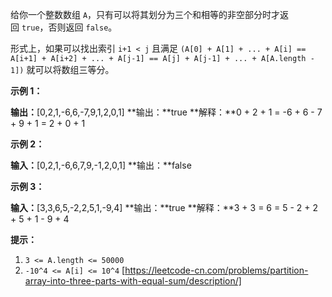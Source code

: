 给你一个整数数组 `A`，只有可以将其划分为三个和相等的非空部分时才返回 `true`，否则返回 `false`。

形式上，如果可以找出索引 `i+1 < j` 且满足 `(A[0] + A[1] + ... + A[i] == A[i+1] + A[i+2] + ... + A[j-1] == A[j] + A[j-1] + ... + A[A.length - 1])` 就可以将数组三等分。

**示例 1：**

**输出：**\[0,2,1,-6,6,-7,9,1,2,0,1\]
**输出：**true
**解释：**0 + 2 + 1 = -6 + 6 - 7 + 9 + 1 = 2 + 0 + 1

**示例 2：**

**输入：**\[0,2,1,-6,6,7,9,-1,2,0,1\]
**输出：**false

**示例 3：**

**输入：**\[3,3,6,5,-2,2,5,1,-9,4\]
**输出：**true
**解释：**3 + 3 = 6 = 5 - 2 + 2 + 5 + 1 - 9 + 4

**提示：**

1.  `3 <= A.length <= 50000`
2.  `-10^4 <= A[i] <= 10^4` 
[https://leetcode-cn.com/problems/partition-array-into-three-parts-with-equal-sum/description/]
